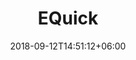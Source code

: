 ---
title: "EQuick"
leading: "Ecommerce with seller and admin app"
subTitle: "EQuick is complete ecommerce solution with seller, admin and client app in both android and IOS."
date: 2018-09-12T14:51:12+06:00
image_webp: images/portfolio/instagram.png
image: images/portfolio/instagram.png
technology: ["Flutter", "Nodejs","Mongodb"]

features:
- title: " Look"
  subTitle: "We provide marketing to businesses digital media."
- title: "Trendy "
  subTitle: "We provide  to businesses digital media."
- title: "Trendy Look"
  subTitle: "We provide marketing to  digital media."
- title: "Trendy Look"
  subTitle: "We provide  to businesses digital ."
- title: "Trenook"
  subTitle: "We provide marketing to businesses digital media."
- title: "Trenook"
  subTitle: "We provide marketing to businesses digital media."

screenshots: ["images/portfolio/phone1.png","images/portfolio/igpost.png"]

reviews:
- review: "Thank you for guiding us through the construction process understanding and process, and always ready to accommodate our needs. "
  customer: "this and that"
  designation: "Something"
  image: images/client/client-1.jpg
- review: " We love our new space and know that it was built by the very best!"
  customer: "oho"
  designation: "that"
  image: images/client/client-2.jpg
---